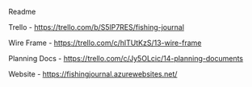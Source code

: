 Readme

Trello - https://trello.com/b/S5lP7RES/fishing-journal

Wire Frame - https://trello.com/c/hlTUtKzS/13-wire-frame

Planning Docs - https://trello.com/c/Jy5OLcic/14-planning-documents

Website - https://fishingjournal.azurewebsites.net/
